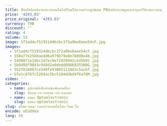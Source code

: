 ```yaml
---
title: ฟิล์มใสติดหน้าจอกระจกเทคโนโลยีใหม่ให้ความสว่างสูงพิเศษ P8มีเสถียรภาพสูงและอายุการใช้งานยาวนาน
price: '4293.03'
price_original: '4293.03'
currency: THB
discount: ''
rating: 4
volume: 53
image: Sf1ad4cf519314dbcbc372a9be8aee54cF.jpg
images:
  - Sf1ad4cf519314dbcbc372a9be8aee54cF.jpg
  - S58a77e25bbae4d6a979b79a0e78dd8e4b.jpg
  - S498071e1dec147ec9ef2929942ced5b9t.jpg
  - Sb0d88f9843c948d2a0dedd0866835508G.jpg
  - S52f81b0b7ce340fe938051119d3c5acbf.jpg
  - Sfe1c8767c5204ac5bc5194ddbd4f6af8M.jpg
video: ''
categories:
  - name: อุปกรณ์อิเล็กทรอนิกส์และเครื่อง
    slug: ปกรณ-เล-กทรอน-กส-และเคร
  - name: แสดง Optoelectronic
    slug: แสดง-optoelectronic
slug: มใสต-ดหน-าจอกระจกเทคโนโลย-ใหม-ให
encode: oEuDXea
lang: th
---
```

  